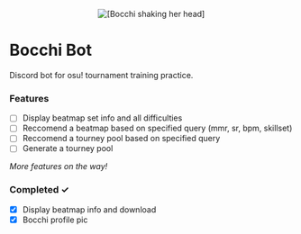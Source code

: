 <p align="center">
    <img alt="[Bocchi shaking her head]" src="https://files.catbox.moe/v275w6.gif">
</p>

# Bocchi Bot

Discord bot for osu! tournament training practice.

### Features

-   [ ] Display beatmap set info and all difficulties
-   [ ] Reccomend a beatmap based on specified query (mmr, sr, bpm, skillset)
-   [ ] Reccomend a tourney pool based on specified query
-   [ ] Generate a tourney pool

_More features on the way!_

### Completed ✓

-   [x] Display beatmap info and download
-   [x] Bocchi profile pic

